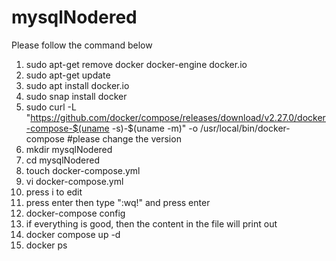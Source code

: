# mysqlNodered

Please follow the command below

1. sudo apt-get remove docker docker-engine docker.io
2. sudo apt-get update
3. sudo apt install docker.io
4. sudo snap install docker
5. sudo curl -L "https://github.com/docker/compose/releases/download/v2.27.0/docker-compose-$(uname -s)-$(uname -m)" -o /usr/local/bin/docker-compose #please change the version
6. mkdir mysqlNodered
7. cd mysqlNodered
8. touch docker-compose.yml
9. vi docker-compose.yml
10. press i to edit
11. press enter then type ":wq!" and press enter
12. docker-compose config
13. if everything is good, then the content in the file will print out
14. docker compose up -d
15. docker ps
